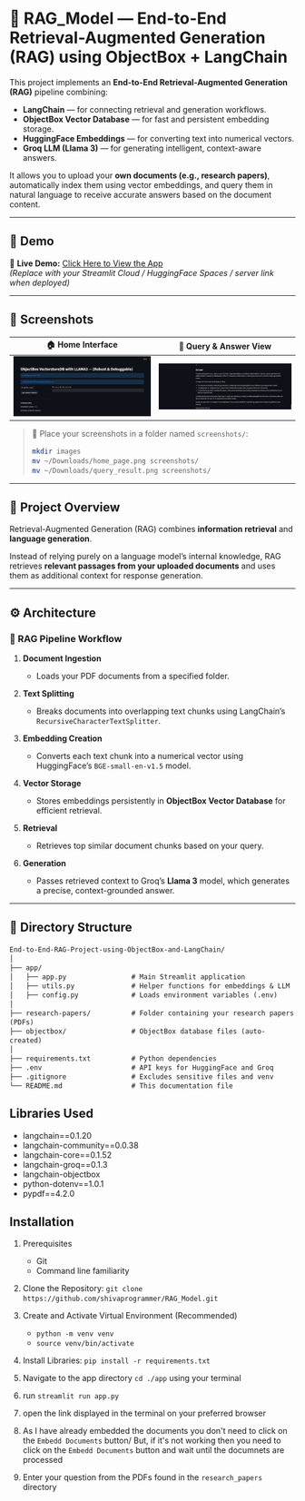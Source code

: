 # 🧠 RAG_Model — End-to-End Retrieval-Augmented Generation (RAG) using ObjectBox + LangChain

This project implements an **End-to-End Retrieval-Augmented Generation (RAG)** pipeline combining:
- **LangChain** — for connecting retrieval and generation workflows.
- **ObjectBox Vector Database** — for fast and persistent embedding storage.
- **HuggingFace Embeddings** — for converting text into numerical vectors.
- **Groq LLM (Llama 3)** — for generating intelligent, context-aware answers.

It allows you to upload your **own documents (e.g., research papers)**, automatically index them using vector embeddings, and query them in natural language to receive accurate answers based on the document content.

---

## 🔗 Demo

🎥 **Live Demo:** [Click Here to View the App](https://your-demo-link-here.com)  
*(Replace with your Streamlit Cloud / HuggingFace Spaces / server link when deployed)*

---

## 📸 Screenshots

| 🏠 Home Interface | 💬 Query & Answer View |
|-------------------|-----------------------|
| ![Home Screenshot](home_page.png) | ![Query Screenshot](query_result.png) |

> 📁 Place your screenshots in a folder named `screenshots/`:
> ```bash
> mkdir images
> mv ~/Downloads/home_page.png screenshots/
> mv ~/Downloads/query_result.png screenshots/
> ```



---

## 🚀 Project Overview

Retrieval-Augmented Generation (RAG) combines **information retrieval** and **language generation**.

Instead of relying purely on a language model’s internal knowledge, RAG retrieves **relevant passages from your uploaded documents** and uses them as additional context for response generation.

---

## ⚙️ Architecture

### 🔹 RAG Pipeline Workflow

1. **Document Ingestion**
   - Loads your PDF documents from a specified folder.

2. **Text Splitting**
   - Breaks documents into overlapping text chunks using LangChain’s `RecursiveCharacterTextSplitter`.

3. **Embedding Creation**
   - Converts each text chunk into a numerical vector using HuggingFace’s `BGE-small-en-v1.5` model.

4. **Vector Storage**
   - Stores embeddings persistently in **ObjectBox Vector Database** for efficient retrieval.

5. **Retrieval**
   - Retrieves top similar document chunks based on your query.

6. **Generation**
   - Passes retrieved context to Groq’s **Llama 3** model, which generates a precise, context-grounded answer.

---

## 📂 Directory Structure

```plaintext
End-to-End-RAG-Project-using-ObjectBox-and-LangChain/
│
├── app/
│   ├── app.py                # Main Streamlit application
│   ├── utils.py              # Helper functions for embeddings & LLM
│   ├── config.py             # Loads environment variables (.env)
│
├── research-papers/          # Folder containing your research papers (PDFs)
├── objectbox/                # ObjectBox database files (auto-created)
│
├── requirements.txt          # Python dependencies
├── .env                      # API keys for HuggingFace and Groq
├── .gitignore                # Excludes sensitive files and venv
└── README.md                 # This documentation file
```

## Libraries Used
 - langchain==0.1.20
 - langchain-community==0.0.38
 - langchain-core==0.1.52
 - langchain-groq==0.1.3
 - langchain-objectbox
 - python-dotenv==1.0.1
 - pypdf==4.2.0

## Installation
 1. Prerequisites
    - Git
    - Command line familiarity
 2. Clone the Repository: `git clone https://github.com/shivaprogrammer/RAG_Model.git`
 3. Create and Activate Virtual Environment (Recommended)
    - `python -m venv venv`
    - `source venv/bin/activate`

 4. Install Libraries: `pip install -r requirements.txt`
 5. Navigate to the app directory `cd ./app` using your terminal 
 6. run `streamlit run app.py`
 7. open the link displayed in the terminal on your preferred browser
 8. As I have already embedded the documents you don't need to click on the `Embedd Documents` button/ But, if it's not working then you need to click on the `Embedd Documents` button and wait until the documnets are processed
 9. Enter your question from the PDFs found in the `research_papers` directory




   



